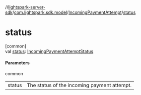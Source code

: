 //[lightspark-server-sdk](../../../index.md)/[com.lightspark.sdk.model](../index.md)/[IncomingPaymentAttempt](index.md)/[status](status.md)

# status

[common]\
val [status](status.md): [IncomingPaymentAttemptStatus](../-incoming-payment-attempt-status/index.md)

#### Parameters

common

| | |
|---|---|
| status | The status of the incoming payment attempt. |
